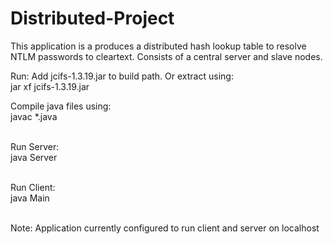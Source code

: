 # Distributed-Project

This application is a produces a distributed hash lookup table to resolve NTLM passwords to cleartext. Consists of a central server and slave nodes.


Run:
Add jcifs-1.3.19.jar to build path. Or extract using: <br>
jar xf jcifs-1.3.19.jar

Compile java files using: <br>
javac *.java <br><br>

Run Server: <br>
java Server <br> <br>

Run Client: <br>
java Main <br><br>



Note: Application currently configured to run client and server on localhost
